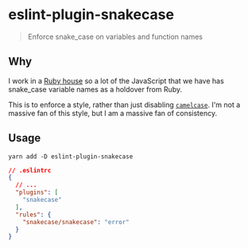 # eslint-plugin-snakecase

> Enforce snake_case on variables and function names

## Why

I work in a [Ruby house](https://www.tanda.co) so a lot of the JavaScript that we have has snake_case variable names as a holdover from Ruby.

This is to enforce a style, rather than just disabling [`camelcase`](http://eslint.org/docs/rules/camelcase).  I'm not a massive fan of this style,
but I am a massive fan of consistency.

## Usage

```
yarn add -D eslint-plugin-snakecase
```

```json
// .eslintrc
{
  // ...
  "plugins": [
    "snakecase"
  ],
  "rules": {
    "snakecase/snakecase": "error"
  }
}
```